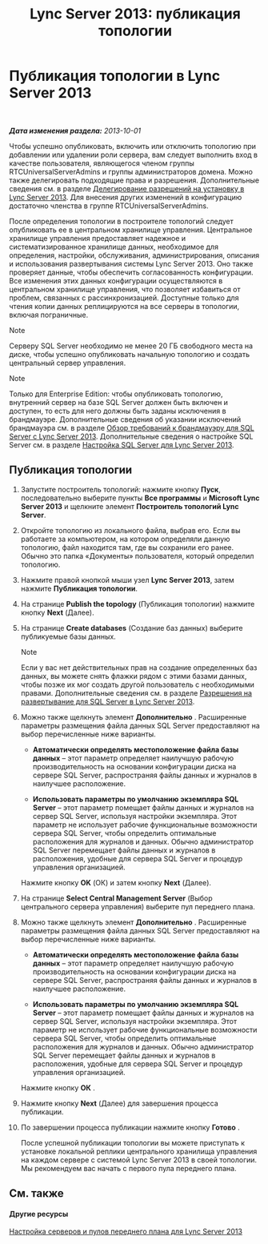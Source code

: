 ﻿---
title: 'Lync Server 2013: публикация топологии'
TOCTitle: Публикация топологии
ms:assetid: 3b5a744b-b3a8-4538-a55e-e2e4f72dff47
ms:mtpsurl: https://technet.microsoft.com/ru-ru/library/Gg425880(v=OCS.15)
ms:contentKeyID: 49309494
ms.date: 05/19/2016
mtps_version: v=OCS.15
ms.translationtype: HT
---

# Публикация топологии в Lync Server 2013

 

_**Дата изменения раздела:** 2013-10-01_

Чтобы успешно опубликовать, включить или отключить топологию при добавлении или удалении роли сервера, вам следует выполнить вход в качестве пользователя, являющегося членом группы RTCUniversalServerAdmins и группы администраторов домена. Можно также делегировать подходящие права и разрешения. Дополнительные сведения см. в разделе [Делегирование разрешений на установку в Lync Server 2013](lync-server-2013-delegate-setup-permissions.md). Для внесения других изменений в конфигурацию достаточно членства в группе RTCUniversalServerAdmins.

После определения топологии в построителе топологий следует опубликовать ее в центральном хранилище управления. Центральное хранилище управления предоставляет надежное и систематизированное хранилище данных, необходимое для определения, настройки, обслуживания, администрирования, описания и использования развертывания системы Lync Server 2013. Оно также проверяет данные, чтобы обеспечить согласованность конфигурации. Все изменения этих данных конфигурации осуществляются в центральном хранилище управления, что позволяет избавиться от проблем, связанных с рассинхронизацией. Доступные только для чтения копии данных реплицируются на все серверы в топологии, включая пограничные.

> [!note]  
> Серверу SQL Server необходимо не менее 20 ГБ свободного места на диске, чтобы успешно опубликовать начальную топологию и создать центральный сервер управления.

> [!note]  
> Только для Enterprise Edition: чтобы опубликовать топологию, внутренний сервер на базе SQL Server должен быть включен и доступен, то есть для него должны быть заданы исключения в брандмауэре. Дополнительные сведения об указании исключений брандмауэра см. в разделе <a href="lync-server-2013-understanding-firewall-requirements-for-sql-server.md">Обзор требований к брандмауэру для SQL Server с Lync Server 2013</a>. Дополнительные сведения о настройке SQL Server см. в разделе <a href="lync-server-2013-configure-sql-server-for-lync-server.md">Настройка SQL Server для Lync Server 2013</a>.

## Публикация топологии

1.  Запустите построитель топологий: нажмите кнопку **Пуск**, последовательно выберите пункты **Все программы** и **Microsoft Lync Server 2013** и щелкните элемент **Построитель топологий Lync Server**.

2.  Откройте топологию из локального файла, выбрав его. Если вы работаете за компьютером, на котором определяли данную топологию, файл находится там, где вы сохранили его ранее. Обычно это папка «Документы» пользователя, который определил топологию.

3.  Нажмите правой кнопкой мыши узел **Lync Server 2013**, затем нажмите **Публикация топологии**.

4.  На странице **Publish the topology** (Публикация топологии) нажмите кнопку **Next** (Далее).

5.  На странице **Create databases** (Создание баз данных) выберите публикуемые базы данных.
    
    > [!note]  
    > Если у вас нет действительных прав на создание определенных баз данных, вы можете снять флажки рядом с этими базами данных, чтобы позже их мог создать другой пользователь с необходимыми правами. Дополнительные сведения см. в разделе <a href="lync-server-2013-deployment-permissions-for-sql-server.md">Разрешения на развертывание для SQL Server в Lync Server 2013</a>.

6.  Можно также щелкнуть элемент **Дополнительно** . Расширенные параметры размещения файла данных SQL Server предоставляют на выбор перечисленные ниже варианты.
    
      - **Автоматически определять местоположение файла базы данных** – этот параметр определяет наилучшую рабочую производительность на основании конфигурации диска на сервере SQL Server, распространяя файлы данных и журналов в наилучшее расположение.
    
      - **Использовать параметры по умолчанию экземпляра SQL Server** – этот параметр помещает файлы данных и журналов на сервер SQL Server, используя настройки экземпляра. Этот параметр не использует рабочие функциональные возможности сервера SQL Server, чтобы определить оптимальные расположения для журналов и данных. Обычно администратор SQL Server перемещает файлы данных и журналов в расположения, удобные для сервера SQL Server и процедур управления организацией.
    
    Нажмите кнопку **OK** (ОК) и затем кнопку **Next** (Далее).

7.  На странице **Select Central Management Server** (Выбор центрального сервера управления) выберите пул переднего плана.

8.  Можно также щелкнуть элемент **Дополнительно** . Расширенные параметры размещения файла данных SQL Server предоставляют на выбор перечисленные ниже варианты.
    
      - **Автоматически определять местоположение файла базы данных** – этот параметр определяет наилучшую рабочую производительность на основании конфигурации диска на сервере SQL Server, распространяя файлы данных и журналов в наилучшее расположение.
    
      - **Использовать параметры по умолчанию экземпляра SQL Server** – этот параметр помещает файлы данных и журналов на сервер SQL Server, используя настройки экземпляра. Этот параметр не использует рабочие функциональные возможности сервера SQL Server, чтобы определить оптимальные расположения для журналов и данных. Обычно администратор SQL Server перемещает файлы данных и журналов в расположения, удобные для сервера SQL Server и процедур управления организацией.
    
    Нажмите кнопку **ОК** .

9.  Нажмите кнопку **Next** (Далее) для завершения процесса публикации.

10. По завершении процесса публикации нажмите кнопку **Готово** .
    
    После успешной публикации топологии вы можете приступать к установке локальной реплики центрального хранилища управления на каждом сервере с системой Lync Server 2013 в своей топологии. Мы рекомендуем вас начать с первого пула переднего плана.

## См. также

#### Другие ресурсы

[Настройка серверов и пулов переднего плана для Lync Server 2013](lync-server-2013-setting-up-front-end-servers-and-front-end-pools.md)

